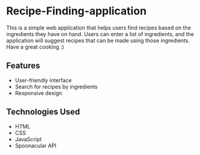 # Recipe-Finding-application
This is a simple web application that helps users find recipes based on the ingredients they have on hand. Users can enter a list of ingredients, and the application will suggest recipes that can be made using those ingredients.
Have a great cooking :)

## Features
- User-friendly interface
- Search for recipes by ingredients
- Responsive design

## Technologies Used
- HTML
- CSS
- JavaScript
- Spoonacular API
 
